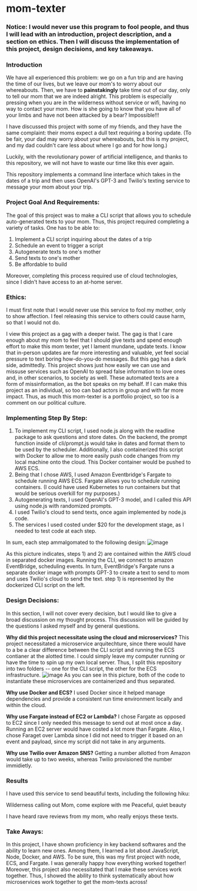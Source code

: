 # mom-texter

### Notice: I would never use this program to fool people, and thus I will lead with an introduction, project description, and a section on ethics. Then I will discuss the implementation of this project, design decisions, and key takeaways.

### Introduction
We have all experienced this problem: we go on a fun trip and are having the time of our lives, but we leave our mom's to worry about our whereabouts. Then, we have to **painstakingly** take time out of our day, only to tell our mom that we are indeed alright. This problem is especially pressing when you are in the wilderness without service or wifi, having no way to contact your mom. How is she going to know that you have all of your limbs and have not been attacked by a bear? Impossible!!! 

I have discussed this project with some of my friends, and they have the same complaint: their moms expect a dull text requiring a boring update. (To be fair, your dad may worry about your whereabouts, but this is my project, and my dad couldn't care less about where I go and for how long.)

Luckily, with the revolutionary power of artificial intelligence, and thanks to this repository, we will not have to waste our time like this ever again. 

This repository implements a command line interface which takes in the dates of a trip and then uses OpenAI's GPT-3 and Twilio's texting service to message your mom about your trip. 

### Project Goal And Requirements:
The goal of this project was to make a CLI script that allows you to schedule auto-generated texts to your mom. Thus, this project required completing a variety of tasks. One has to be able to:

1) Implement a CLI script inquiring about the dates of a trip
2) Schedule an event to trigger a script
3) Autogenerate texts to one's mother
4) Send texts to one's mother
5) Be affordable to build

Moreover, completing this process required use of cloud technologies, since I didn't have access to an at-home server. 

### Ethics: 
I must first note that I would never use this service to fool my mother, only to show affection. I feel releasing this service to others could cause harm, so that I would not do. 

I view this project as a gag with a deeper twist. The gag is that I care enough about my mom to feel that I should give texts and spend enough effort to make this mom texter, yet I lament mundane, update texts. I know that in-person updates are far more interesting and valuable, yet feel social pressure to text boring how-do-you-do messages. But this gag has a dark side, admittedly. This project shows just how easily we can use and missuse services such as OpenAI to spread false information to love ones and, in other scenarios, to society as well. These automated texts are a form of missinformation, as the bot speaks on my behalf. If I can make this project as an individual, so too can bad actors in group and with far more impact. Thus, as much this mom-texter is a portfolio project, so too is a comment on our political culture.

### Implementing Step By Step:
1) To implement my CLI script, I used node.js along with the readline package to ask questions and store dates. On the backend, the prompt function inside of cli/prompt.js would take in dates and format them to be used by the scheduler. Additionally, I also containerized this script with Docker to allow me to more easily push code changes from my local machine onto the cloud. This Docker container would be pushed to AWS ECS. 
2) Being that I chose AWS, I used Amazon Eventbridge's Fargate to schedule running AWS ECS. Fargate allows you to schedule running containers. (I could have used Kubernetes to run containers but that would be serious overkill for my purposes.) 
3) Autogenerating texts, I used OpenAI's GPT-3 model, and I called this API using node.js with randomized prompts.
4) I used Twilio's cloud to send texts, once again implemented by node.js code.
5) The services I used costed under $20 for the development stage, as I needed to test code at each step. 

In sum, each step ammalgomated to the following design:
![image](https://github.com/hockeyiscool19/mom-texter/assets/65208198/65318104-6d91-4cb0-af24-1e1f7f0149f0)

As this picture indicates, steps 1) and 2) are contained within the AWS cloud in separated docker images. Running the CLI, we connect to amazon EventBridge, scheduling events. In turn, EventBridge's Fargate runs a separate docker image with prompts GPT-3 to create a text to send to mom and uses Twilio's cloud to send the text. 
step 1) is represented by the dockerized CLI script on the left. 

### Design Decisions:
In this section, I will not cover every decision, but I would like to give a broad discussion on my thought process. This discussion will be guided by the questions I asked myself and by general questions. 

**Why did this project necessitate using the cloud and microservices?**
This project necessitated a microservice arquitechture, since there would have to a be a clear difference between the CLI script and running the ECS contianer at the alotted time. I could simply leave my computer running or have the time to spin up my own local server. Thus, I split this repository into two folders -- one for the CLI script, the other for the ECS infrastructure. 
![image](https://github.com/hockeyiscool19/mom-texter/assets/65208198/3ba07916-9d13-46ed-8ce4-7f032e73eed6)
As you can see in this picture, both of the code to instantiate these microservices are containerized and thus separated. 

**Why use Docker and ECS?**
I used Docker since it helped manage dependencies and provide a consistent run time environment locally and within the cloud. 

**Why use Fargate instead of EC2 or Lambda?**
I chose Fargate as opposed to EC2 since I only needed this message to send out at most once a day. Running an EC2 server would have costed a lot more than Fargate. Also, I chose Faraget over Lambda since I did not need to trigger it based on an event and payload, since my script did not take in any arguments.

**Why use Twilio over Amazon SNS?**
Getting a number allotted from Amazon would take up to two weeks, whereas Twilio provisioned the number immidietly. 

### Results
I have used this service to send beautiful texts, including the following hiku:

Wilderness calling out
Mom, come explore with me
Peaceful, quiet beauty

I have heard rave reviews from my mom, who really enjoys these texts. 

### Take Aways: 
In this project, I have shown proficiency in key backend softwares and the ability to learn new ones. Among them, I learned a lot about JavaScript, Node, Docker, and AWS. To be sure, this was my first project with node, ECS, and Fargate. I was generally happy how everything worked together! Moreover, this project also necessitated that I make these services work together. Thus, I showed the ability to think systematically about how microservices work together to get the mom-texts across!
